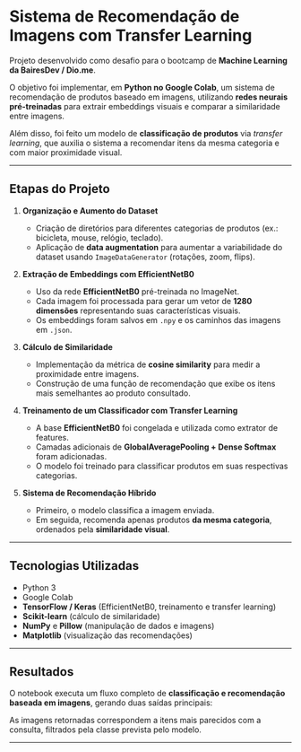 # Sistema de Recomendação de Imagens com Transfer Learning

Projeto desenvolvido como desafio para o bootcamp de **Machine Learning da BairesDev / Dio.me**.

O objetivo foi implementar, em **Python no Google Colab**, um sistema de recomendação de produtos baseado em imagens, utilizando **redes neurais pré-treinadas** para extrair embeddings visuais e comparar a similaridade entre imagens.  

Além disso, foi feito um modelo de **classificação de produtos** via *transfer learning*, que auxilia o sistema a recomendar itens da mesma categoria e com maior proximidade visual.

---

## Etapas do Projeto

1. **Organização e Aumento do Dataset**
   - Criação de diretórios para diferentes categorias de produtos (ex.: bicicleta, mouse, relógio, teclado).
   - Aplicação de **data augmentation** para aumentar a variabilidade do dataset usando `ImageDataGenerator` (rotações, zoom, flips).

2. **Extração de Embeddings com EfficientNetB0**
   - Uso da rede **EfficientNetB0** pré-treinada no ImageNet.
   - Cada imagem foi processada para gerar um vetor de **1280 dimensões** representando suas características visuais.
   - Os embeddings foram salvos em `.npy` e os caminhos das imagens em `.json`.

3. **Cálculo de Similaridade**
   - Implementação da métrica de **cosine similarity** para medir a proximidade entre imagens.
   - Construção de uma função de recomendação que exibe os itens mais semelhantes ao produto consultado.

4. **Treinamento de um Classificador com Transfer Learning**
   - A base **EfficientNetB0** foi congelada e utilizada como extrator de features.
   - Camadas adicionais de **GlobalAveragePooling + Dense Softmax** foram adicionadas.
   - O modelo foi treinado para classificar produtos em suas respectivas categorias.

5. **Sistema de Recomendação Híbrido**
   - Primeiro, o modelo classifica a imagem enviada.
   - Em seguida, recomenda apenas produtos **da mesma categoria**, ordenados pela **similaridade visual**.

---

## Tecnologias Utilizadas

- Python 3  
- Google Colab  
- **TensorFlow / Keras** (EfficientNetB0, treinamento e transfer learning)  
- **Scikit-learn** (cálculo de similaridade)  
- **NumPy** e **Pillow** (manipulação de dados e imagens)  
- **Matplotlib** (visualização das recomendações)  

---

## Resultados

O notebook executa um fluxo completo de **classificação e recomendação baseada em imagens**, gerando duas saídas principais:

As imagens retornadas correspondem a itens mais parecidos com a consulta, filtrados pela classe prevista pelo modelo.

---
